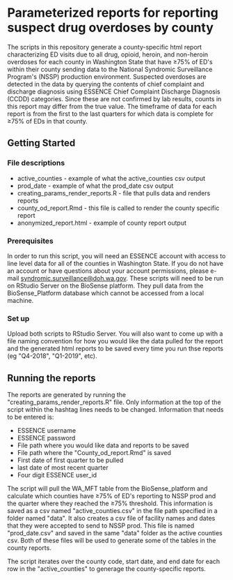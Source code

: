 # Parameterized reports for reporting suspect drug overdoses by county

The scripts in this repository generate a county-specific html report characterizing ED visits due to all drug, opioid, heroin, and non-heroin overdoses for each county in Washington State that have ≥75% of ED's within their county sending data to the National Syndromic Surveillance Program's (NSSP) production environment. Suspected overdoses are detected in the data by querying the contents of chief complaint and discharge diagnosis using ESSENCE Chief Complaint Discharge Diagnosis (CCDD) categories. Since these are not confirmed by lab results, counts in this report may differ from the true value. The timeframe of data for each report is from the first to the last quarters for which data is complete for ≥75% of EDs in that county.

## Getting Started

### File descriptions

* active_counties - example of what the active_counties csv output
* prod_date - example of what the prod_date csv output
* creating_params_render_reports.R - file that pulls data and renders reports
* county_od_report.Rmd - this file is called to render the county specific report 
* anonymized_report.html - example of county report output

### Prerequisites

In order to run this script, you will need an ESSENCE account with access to line level data for all of the counties in Washington State. If you do not have an account or have questions about your account permissions, please e-mail syndromic.surveillance@doh.wa.gov. These scripts will need to be run on RStudio Server on the BioSense platform. They pull data from the BioSense_Platform database which cannot be accessed from a local machine.    

### Set up

Upload both scripts to RStudio Server. You will also want to come up with a file naming convention for how you would like the data pulled for the report and the generated html reports to be saved every time you run thse reports (eg "Q4-2018", "Q1-2019", etc).  

## Running the reports

The reports are generated by running the "creating_params_render_reports.R" file. Only information at the top of the script within the hashtag lines needs to be changed. Information that needs to be entered is:

* ESSENCE username
* ESSENCE password
* File path where you would like data and reports to be saved
* File path where the "County_od_report.Rmd" is saved
* First date of first quarter to be pulled
* last date of most recent quarter 
* Four digit ESSENCE user_id 

The script will pull the WA_MFT table from the BioSense_platform and calculate which counties have ≥75% of ED's reporting to NSSP prod and the quarter where they reached the ≥75% threshold. This information is saved as a csv named "active_counties.csv" in the file path specified in a folder named "data". It also creates a csv file of facility names and dates that they were accepted to send to NSSP prod. This file is named "prod_date.csv" and saved in the same "data" folder as the active counties csv. Both of these files will be used to generate some of the tables in the county reports.   

The script iterates over the county code, start date, and end date for each row in the "active_counties" to generage the county-specific reports. 